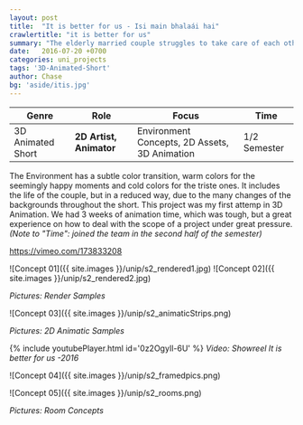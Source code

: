 ```yaml
---
layout: post
title:  "It is better for us - Isi main bhalaái hai"
crawlertitle: "it is better for us"
summary: "The elderly married couple struggles to take care of each other in their daily life, due to their age and health. Kishori has to take care of her husband Jack, who is sitting in a wheelchair and starts suffering from parkinson. But Kishori’s ability to help him decreases until Jack is sent to an retirement home."
date:   2016-07-20 +0700
categories: uni_projects
tags: '3D-Animated-Short'
author: Chase
bg: 'aside/itis.jpg'
---
```



Genre | Role | Focus | Time |
------------ | -------------| -------- |----|
3D Animated Short | **2D Artist, Animator** | Environment Concepts, 2D Assets, 3D Animation | 1/2 Semester |


The Environment has a subtle color transition, warm colors for the seemingly happy moments and cold colors for the triste ones. It includes the life of the couple, but in a reduced way, due to the many changes of the backgrounds throughout the short. 
This project was my first attemp in 3D Animation. We had 3 weeks of animation time, which was tough, but a great experience on how to deal with the scope of a project under great pressure. 
*(Note to "Time": joined the team in the second half of the semester)*

https://vimeo.com/173833208

![Concept 01]({{ site.images }}/unip/s2_rendered1.jpg)
![Concept 02]({{ site.images }}/unip/s2_rendered2.jpg)

*Pictures: Render Samples*

![Concept 03]({{ site.images }}/unip/s2_animaticStrips.png)

*Pictures: 2D Animatic Samples*

{% include youtubePlayer.html id='0z2OgyIl-6U' %} 
*Video: Showreel It is better for us -2016*

![Concept 04]({{ site.images }}/unip/s2_framedpics.png)

![Concept 05]({{ site.images }}/unip/s2_rooms.png)

*Pictures: Room Concepts*

